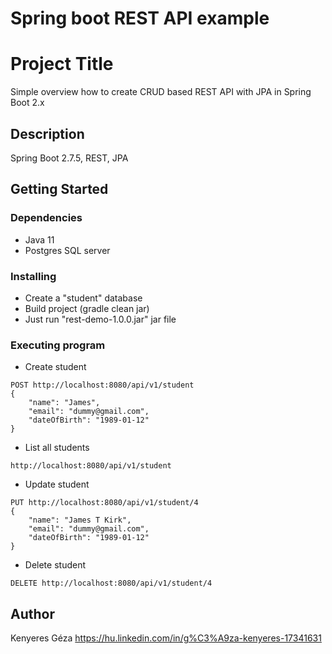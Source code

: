 # Spring boot REST API example

# Project Title

Simple overview how to create CRUD based REST API with JPA in Spring Boot 2.x

## Description

Spring Boot 2.7.5, REST, JPA 

## Getting Started

### Dependencies

* Java 11
* Postgres SQL server

### Installing

* Create a "student" database
* Build project (gradle clean jar)
* Just run "rest-demo-1.0.0.jar" jar file

### Executing program

* Create student
```
POST http://localhost:8080/api/v1/student
{
    "name": "James",
    "email": "dummy@gmail.com",
    "dateOfBirth": "1989-01-12"
}
```
* List all students
```
http://localhost:8080/api/v1/student
```
* Update student
```
PUT http://localhost:8080/api/v1/student/4
{
    "name": "James T Kirk",
    "email": "dummy@gmail.com",
    "dateOfBirth": "1989-01-12"
}
```
* Delete student
```
DELETE http://localhost:8080/api/v1/student/4
```

## Author

Kenyeres Géza
https://hu.linkedin.com/in/g%C3%A9za-kenyeres-17341631

